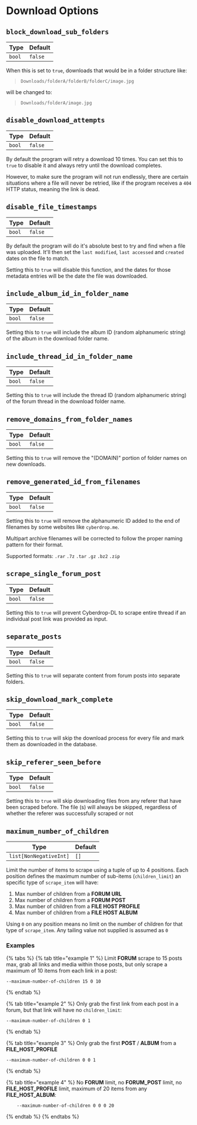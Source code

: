 # Download Options

## `block_download_sub_folders`

| Type           | Default  |
|----------------|----------|
| `bool` | `false` |

When this is set to `true`, downloads that would be in a folder structure like:

> `Downloads/folderA/folderB/folderC/image.jpg`

will be changed to:

> `Downloads/folderA/image.jpg`

## `disable_download_attempts`

| Type           | Default  |
|----------------|----------|
| `bool` | `false` |

By default the program will retry a download 10 times. You can set this to `true` to disable it and always retry until the download completes.

However, to make sure the program will not run endlessly, there are certain situations where a file will never be retried, like if the program receives a `404` HTTP status, meaning the link is dead.

## `disable_file_timestamps`

| Type           | Default  |
|----------------|----------|
| `bool` | `false` |

By default the program will do it's absolute best to try and find when a file was uploaded. It'll then set the `last modified`, `last accessed` and `created` dates on the file to match.

Setting this to `true` will disable this function, and the dates for those metadata entries will be the date the file was downloaded.

## `include_album_id_in_folder_name`

| Type           | Default  |
|----------------|----------|
| `bool` | `false` |

Setting this to `true` will include the album ID (random alphanumeric string) of the album in the download folder name.

## `include_thread_id_in_folder_name`

| Type           | Default  |
|----------------|----------|
| `bool` | `false` |

Setting this to `true` will include the thread ID (random alphanumeric string) of the forum thread in the download folder name.

## `remove_domains_from_folder_names`

| Type           | Default  |
|----------------|----------|
| `bool` | `false` |

Setting this to `true` will remove the "(DOMAIN)" portion of folder names on new downloads.

## `remove_generated_id_from_filenames`

| Type           | Default  |
|----------------|----------|
| `bool` | `false` |

Setting this to `true` will remove the alphanumeric ID added to the end of filenames by some websites like  `cyberdrop.me`.

Multipart archive filenames will be corrected to follow the proper naming pattern for their format.

Supported formats: `.rar` `.7z` `.tar` `.gz` `.bz2` `.zip`

## `scrape_single_forum_post`

| Type           | Default  |
|----------------|----------|
| `bool` | `false` |

Setting this to `true` will prevent Cyberdrop-DL to scrape entire thread if an individual post link was provided as input.

## `separate_posts`

| Type           | Default  |
|----------------|----------|
| `bool` | `false` |

Setting this to `true` will separate content from forum posts into separate folders.

## `skip_download_mark_complete`

| Type           | Default  |
|----------------|----------|
| `bool` | `false` |

Setting this to `true` will skip the download process for every file and mark them as downloaded in the database.

## `skip_referer_seen_before`

| Type           | Default  |
|----------------|----------|
| `bool` | `false` |

Setting this to `true` will skip downloading files from any referer that have been scraped before. The file (s) will always be skipped, regardless of whether the referer was successfully scraped or not

## `maximum_number_of_children`

| Type           | Default  |
|----------------|----------|
| `list[NonNegativeInt]` | `[]` |

Limit the number of items to scrape using a tuple of up to 4 positions. Each position defines the maximum number of sub-items (`children_limit`) an specific type of `scrape_item` will have:

1. Max number of children from a **FORUM URL**
2. Max number of children from a **FORUM POST**
3. Max number of children from a **FILE HOST PROFILE**
4. Max number of children from a **FILE HOST ALBUM**

Using `0` on any position means no limit on the number of children for that type of `scrape_item`. Any tailing value not supplied is assumed as `0`

### Examples

{% tabs %}
{% tab title="example 1" %}
Limit **FORUM** scrape to 15 posts max, grab all links and media within those posts, but only scrape a maximum of 10 items from each link in a post:

```shell
--maximum-number-of-children 15 0 10

```
{% endtab %}

{% tab title="example 2" %}
Only grab the first link from each post in a forum, but that link will have no `children_limit`:

```shell
--maximum-number-of-children 0 1
```

{% endtab %}

{% tab title="example 3" %}
Only grab the first **POST** / **ALBUM** from a **FILE_HOST_PROFILE**
```shell
--maximum-number-of-children 0 0 1
```
{% endtab %}

{% tab title="example 4" %}
No **FORUM** limit, no **FORUM_POST** limit, no **FILE_HOST_PROFILE** limit, maximum of 20 items from any **FILE_HOST_ALBUM**:
```shell
    --maximum-number-of-children 0 0 0 20
```
{% endtab %}
{% endtabs %}
